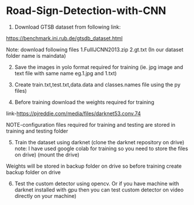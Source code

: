 # Road-Sign-Detection-with-CNN

1. Download GTSB dataset from following link:

https://benchmark.ini.rub.de/gtsdb_dataset.html

Note: download following files
	1.FullIJCNN2013.zip
	2.gt.txt
(In our dataset folder name is maindata)

2. Save the images in yolo format required for training
(ie. jpg image and text file with same name eg.1.jpg and 1.txt)

3. Create train.txt,test.txt,data.data and classes.names file using the py files)

4. Before training download the weights required for training

link-https://pjreddie.com/media/files/darknet53.conv.74

NOTE-configuration files required for training and testing are stored in training and testing folder

5. Train the dataset using darknet
(clone the darknet repository on drive)
note:
I have used google colab for training so you need to store the files on drive)
(mount the drive)

Weights will be stored in backup folder on drive so before training create backup folder on drive

6. Test the custom detector using opencv.
Or if you have machine with darknet installed with gpu then you can test custom detector on video directly on your machine)




